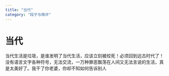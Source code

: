 ```yaml
---
title: "当代"
category: "段子与微评"
---
```

# 当代

当代生活是垃圾，是谁发明了当代生活，应该立刻被绞死！必须回到远古时代了！没有语言文字各种符号，无法交流，一万种罪恶飘荡在人间又无法言说的生活，真是太美好了。我干了你老婆，你却不知如何告诉别人

